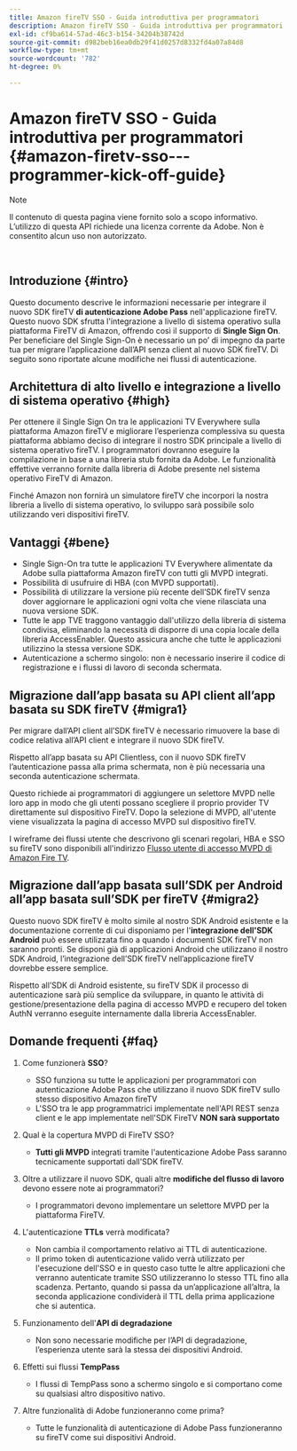 ```yaml
---
title: Amazon fireTV SSO - Guida introduttiva per programmatori
description: Amazon fireTV SSO - Guida introduttiva per programmatori
exl-id: cf9ba614-57ad-46c3-b154-34204b38742d
source-git-commit: d982beb16ea0db29f41d0257d8332fd4a07a84d8
workflow-type: tm+mt
source-wordcount: '782'
ht-degree: 0%

---
```


# Amazon fireTV SSO - Guida introduttiva per programmatori {#amazon-firetv-sso---programmer-kick-off-guide}

>[!NOTE]
>
>Il contenuto di questa pagina viene fornito solo a scopo informativo. L’utilizzo di questa API richiede una licenza corrente da Adobe. Non è consentito alcun uso non autorizzato.

</br>

## Introduzione {#intro}

Questo documento descrive le informazioni necessarie per integrare il nuovo SDK fireTV **di autenticazione Adobe Pass** nell&#39;applicazione fireTV. Questo nuovo SDK sfrutta l&#39;integrazione a livello di sistema operativo sulla piattaforma FireTV di Amazon, offrendo così il supporto di **Single Sign On**. Per beneficiare del Single Sign-On è necessario un po’ di impegno da parte tua per migrare l’applicazione dall’API senza client al nuovo SDK fireTV. Di seguito sono riportate alcune modifiche nei flussi di autenticazione.

## Architettura di alto livello e integrazione a livello di sistema operativo {#high}

Per ottenere il Single Sign On tra le applicazioni TV Everywhere sulla piattaforma Amazon fireTV e migliorare l’esperienza complessiva su questa piattaforma abbiamo deciso di integrare il nostro SDK principale a livello di sistema operativo fireTV. I programmatori dovranno eseguire la compilazione in base a una libreria stub fornita da Adobe. Le funzionalità effettive verranno fornite dalla libreria di Adobe presente nel sistema operativo FireTV di Amazon.

Finché Amazon non fornirà un simulatore fireTV che incorpori la nostra libreria a livello di sistema operativo, lo sviluppo sarà possibile solo utilizzando veri dispositivi fireTV.

## Vantaggi {#bene}

* Single Sign-On tra tutte le applicazioni TV Everywhere alimentate da Adobe sulla piattaforma Amazon fireTV con tutti gli MVPD integrati.
* Possibilità di usufruire di HBA (con MVPD supportati).
* Possibilità di utilizzare la versione più recente dell’SDK fireTV senza dover aggiornare le applicazioni ogni volta che viene rilasciata una nuova versione SDK.
* Tutte le app TVE traggono vantaggio dall&#39;utilizzo della libreria di sistema condivisa, eliminando la necessità di disporre di una copia locale della libreria AccessEnabler. Questo assicura anche che tutte le applicazioni utilizzino la stessa versione SDK.
* Autenticazione a schermo singolo: non è necessario inserire il codice di registrazione e i flussi di lavoro di seconda schermata.

## Migrazione dall’app basata su API client all’app basata su SDK fireTV {#migra1}

Per migrare dall’API client all’SDK fireTV è necessario rimuovere la base di codice relativa all’API client e integrare il nuovo SDK fireTV.

Rispetto all’app basata su API Clientless, con il nuovo SDK fireTV l’autenticazione passa alla prima schermata, non è più necessaria una seconda autenticazione schermata.

Questo richiede ai programmatori di aggiungere un selettore MVPD nelle loro app in modo che gli utenti possano scegliere il proprio provider TV direttamente sul dispositivo FireTV. Dopo la selezione di MVPD, all&#39;utente viene visualizzata la pagina di accesso MVPD sul dispositivo fireTV.

I wireframe dei flussi utente che descrivono gli scenari regolari, HBA e SSO su fireTV sono disponibili all&#39;indirizzo [Flusso utente di accesso MVPD di Amazon Fire TV](https://xd.adobe.com/view/9058288e-4b67-43a1-9d5b-5f76ede6c51e/).

## Migrazione dall’app basata sull’SDK per Android all’app basata sull’SDK per fireTV {#migra2}

Questo nuovo SDK fireTV è molto simile al nostro SDK Android esistente e la documentazione corrente di cui disponiamo per l&#39;**integrazione dell&#39;SDK Android** <!--http://tve.helpdocsonline.com/android-technical-overview-->può essere utilizzata fino a quando i documenti SDK fireTV non saranno pronti. Se disponi già di applicazioni Android che utilizzano il nostro SDK Android, l’integrazione dell’SDK fireTV nell’applicazione fireTV dovrebbe essere semplice.

Rispetto all’SDK di Android esistente, su fireTV SDK il processo di autenticazione sarà più semplice da sviluppare, in quanto le attività di gestione/presentazione della pagina di accesso MVPD e recupero del token AuthN verranno eseguite internamente dalla libreria AccessEnabler.

## Domande frequenti {#faq}

1. Come funzionerà **SSO**?

   * SSO funziona su tutte le applicazioni per programmatori con autenticazione Adobe Pass che utilizzano il nuovo SDK fireTV sullo stesso dispositivo Amazon fireTV
   * L&#39;SSO tra le app programmatrici implementate nell&#39;API REST senza client e le app implementate nell&#39;SDK FireTV **NON sarà supportato**

1. Qual è la copertura MVPD di FireTV SSO?

   * **Tutti gli MVPD** integrati tramite l&#39;autenticazione Adobe Pass saranno tecnicamente supportati dall&#39;SDK fireTV.

1. Oltre a utilizzare il nuovo SDK, quali altre **modifiche del flusso di lavoro** devono essere note ai programmatori?

   * I programmatori devono implementare un selettore MVPD per la piattaforma FireTV.

1. L&#39;autenticazione **TTLs** verrà modificata?

   * Non cambia il comportamento relativo ai TTL di autenticazione.
   * Il primo token di autenticazione valido verrà utilizzato per l&#39;esecuzione dell&#39;SSO e in questo caso tutte le altre applicazioni che verranno autenticate tramite SSO utilizzeranno lo stesso TTL fino alla scadenza. Pertanto, quando si passa da un’applicazione all’altra, la seconda applicazione condividerà il TTL della prima applicazione che si autentica.

1. Funzionamento dell&#39;**API di degradazione**

   * Non sono necessarie modifiche per l’API di degradazione, l’esperienza utente sarà la stessa dei dispositivi Android.

1. Effetti sui flussi **TempPass**

   * I flussi di TempPass sono a schermo singolo e si comportano come su qualsiasi altro dispositivo nativo.

1. Altre funzionalità di Adobe funzioneranno come prima?

   * Tutte le funzionalità di autenticazione di Adobe Pass funzioneranno su fireTV come sui dispositivi Android.
